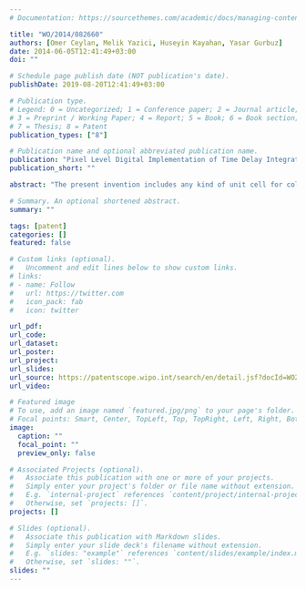 ```yaml
---
# Documentation: https://sourcethemes.com/academic/docs/managing-content/

title: "WO/2014/082660"
authors: [Omer Ceylan, Melik Yazici, Huseyin Kayahan, Yasar Gurbuz]
date: 2014-06-05T12:41:49+03:00
doi: ""

# Schedule page publish date (NOT publication's date).
publishDate: 2019-08-20T12:41:49+03:00

# Publication type.
# Legend: 0 = Uncategorized; 1 = Conference paper; 2 = Journal article;
# 3 = Preprint / Working Paper; 4 = Report; 5 = Book; 6 = Book section;
# 7 = Thesis; 8 = Patent
publication_types: ["8"]

# Publication name and optional abbreviated publication name.
publication: "Pixel Level Digital Implementation of Time Delay Integration Algorithm for Low Noise, High Dynamic Range and Low Power Readout Integrated Circuits"
publication_short: ""

abstract: "The present invention includes any kind of unit cell for collecting charges from pixel, an under-pixel comparator circuit to convert analog data to digital data, several counters to store the digital data for most significant bits (MSBs) and least signiciant bits (LSBs), a control circuit driving multiplexers and switches for proper TDI operation, a digital-to-analog converter (DAC) to drive comparator for determination of LSBs."

# Summary. An optional shortened abstract.
summary: ""

tags: [patent]
categories: []
featured: false

# Custom links (optional).
#   Uncomment and edit lines below to show custom links.
# links:
# - name: Follow
#   url: https://twitter.com
#   icon_pack: fab
#   icon: twitter

url_pdf:
url_code:
url_dataset:
url_poster:
url_project:
url_slides:
url_source: https://patentscope.wipo.int/search/en/detail.jsf?docId=WO2014082660
url_video:

# Featured image
# To use, add an image named `featured.jpg/png` to your page's folder. 
# Focal points: Smart, Center, TopLeft, Top, TopRight, Left, Right, BottomLeft, Bottom, BottomRight.
image:
  caption: ""
  focal_point: ""
  preview_only: false

# Associated Projects (optional).
#   Associate this publication with one or more of your projects.
#   Simply enter your project's folder or file name without extension.
#   E.g. `internal-project` references `content/project/internal-project/index.md`.
#   Otherwise, set `projects: []`.
projects: []

# Slides (optional).
#   Associate this publication with Markdown slides.
#   Simply enter your slide deck's filename without extension.
#   E.g. `slides: "example"` references `content/slides/example/index.md`.
#   Otherwise, set `slides: ""`.
slides: ""
---
```

